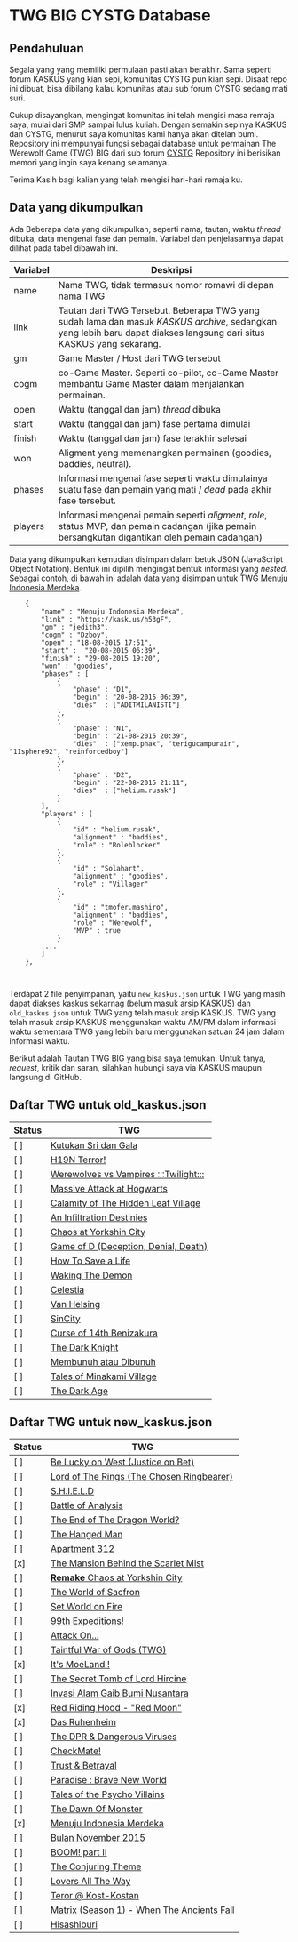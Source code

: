 # TWG BIG CYSTG Database

## Pendahuluan

Segala yang yang memiliki permulaan pasti akan berakhir.
Sama seperti forum KASKUS yang kian sepi, komunitas CYSTG pun kian sepi. 
Disaat repo ini dibuat, bisa dibilang kalau komunitas atau sub forum CYSTG sedang mati suri.

Cukup disayangkan, mengingat komunitas ini telah mengisi masa remaja saya, mulai dari SMP sampai lulus kuliah.
Dengan semakin sepinya KASKUS dan CYSTG, menurut saya komunitas kami hanya akan ditelan bumi.
Repository ini mempunyai fungsi sebagai database untuk permainan The Werewolf Game (TWG) BIG dari sub forum [CYSTG](https://www.kaskus.co.id/forum/18/can-you-solve-this-game/)
Repository ini berisikan memori yang ingin saya kenang selamanya.

Terima Kasih bagi kalian yang telah mengisi hari-hari remaja ku.

## Data yang dikumpulkan

Ada Beberapa data yang dikumpulkan, seperti nama, tautan, waktu *thread* dibuka, data mengenai fase dan pemain.
Variabel dan penjelasannya dapat dilihat pada tabel dibawah ini.



Variabel | Deskripsi
---------|---------
name        | Nama TWG, tidak termasuk nomor romawi di depan nama TWG
link        | Tautan dari TWG Tersebut. Beberapa TWG yang sudah lama dan masuk *KASKUS archive*, sedangkan yang lebih baru dapat diakses langsung dari situs KASKUS yang sekarang.
gm          | Game Master / Host dari TWG tersebut
cogm        | co-Game Master. Seperti co-pilot, co-Game Master membantu Game Master dalam menjalankan permainan.
open        | Waktu (tanggal dan jam) *thread* dibuka
start       | Waktu (tanggal dan jam) fase pertama dimulai
finish      | Waktu (tanggal dan jam) fase terakhir selesai
won         | Aligment yang memenangkan permainan (goodies, baddies, neutral). 
phases      | Informasi mengenai fase seperti waktu dimulainya suatu fase dan pemain yang mati / *dead* pada akhir fase tersebut.
players     | Informasi mengenai pemain seperti *aligment*, *role*, status MVP, dan pemain cadangan (jika pemain bersangkutan digantikan oleh pemain cadangan)


Data yang dikumpulkan kemudian disimpan dalam betuk JSON (JavaScript Object Notation).
Bentuk ini dipilih mengingat bentuk informasi yang *nested*.
Sebagai contoh, di bawah ini adalah data yang disimpan untuk TWG [Menuju Indonesia Merdeka](https://kask.us/h53gF).

```
    {
        "name" : "Menuju Indonesia Merdeka",
        "link" : "https://kask.us/h53gF",
        "gm" : "jedith3",
        "cogm" : "Dzboy",
        "open" : "18-08-2015 17:51",
        "start" :  "20-08-2015 06:39",
        "finish" : "29-08-2015 19:20",
        "won" : "goodies", 
        "phases" : [
            {
                "phase" : "D1",
                "begin" : "20-08-2015 06:39",
                "dies"  : ["ADITMILANISTI"]
            },
            {
                "phase" : "N1",
                "begin" : "21-08-2015 20:39",
                "dies"  : ["xemp.phax", "terigucampurair", "11sphere92", "reinforcedboy"]
            },
            {
                "phase" : "D2",
                "begin" : "22-08-2015 21:11",
                "dies"  : ["helium.rusak"]
            }
        ],
        "players" : [
            { 
                "id" : "helium.rusak", 
                "alignment" : "baddies",
                "role" : "Roleblocker"
            },
            { 
                "id" : "Solahart",
                "alignment" : "goodies",
                "role" : "Villager"
            },
            { 
                "id" : "tmofer.mashiro",
                "alignment" : "baddies",
                "role" : "Werewolf",
                "MVP" : true
            }
        ....
        ]
    },

    
```

Terdapat 2 file penyimpanan, yaitu `new_kaskus.json` untuk TWG yang masih dapat diakses kaskus sekarnag (belum masuk arsip KASKUS) dan `old_kaskus.json` untuk TWG yang telah masuk arsip KASKUS.
TWG yang telah masuk arsip KASKUS menggunakan waktu AM/PM dalam informasi waktu sementara TWG yang lebih baru menggunakan satuan 24 jam dalam informasi waktu.

Berikut adalah Tautan TWG BIG yang bisa saya temukan.
Untuk tanya, *request*, kritik dan saran, silahkan hubungi saya via KASKUS maupun langsung di GitHub.

## Daftar TWG untuk old_kaskus.json

Status   | TWG
---------|---------
[ ]      | [Kutukan Sri dan Gala](https://archive.kaskus.co.id/thread/8765940)
[ ]      | [H19N Terror!](http://archive.kaskus.co.id/thread/8972518)
[ ]      | [Werewolves vs Vampires :::Twilight:::](http://archive.kaskus.co.id/thread/9227137)
[ ]      | [Massive Attack at Hogwarts](http://archive.kaskus.co.id/thread/9494605)
[ ]      | [Calamity of The Hidden Leaf Village](http://archive.kaskus.co.id/thread/9772548)
[ ]      | [An Infiltration Destinies](http://archive.kaskus.co.id/thread/10108649)
[ ]      | [Chaos at Yorkshin City](http://archive.kaskus.co.id/thread/10342165)
[ ]      | [Game of D (Deception, Denial, Death)](http://archive.kaskus.co.id/thread/10446494)
[ ]      | [How To Save a Life](http://archive.kaskus.co.id/thread/10761235)
[ ]      | [Waking The Demon](http://archive.kaskus.co.id/thread/11118743)
[ ]      | [Celestia](http://archive.kaskus.co.id/thread/11421415)
[ ]      | [Van Helsing](http://archive.kaskus.co.id/thread/11759074)
[ ]      | [SinCity](http://archive.kaskus.co.id/thread/12356185)
[ ]      | [Curse of 14th Benizakura](http://archive.kaskus.co.id/thread/13091781)
[ ]      | [The Dark Knight](http://archive.kaskus.co.id/thread/13708071)
[ ]      | [Membunuh atau Dibunuh](http://archive.kaskus.co.id/thread/14482535)
[ ]      | [Tales of Minakami Village](http://archive.kaskus.co.id/thread/15359906)
[ ]      | [The Dark Age](http://archive.kaskus.co.id/thread/15858591)

## Daftar TWG untuk new_kaskus.json

Status   | TWG
---------|----------
[ ]      | [Be Lucky on West (Justice on Bet)](http://kask.us/gWPzz)
[ ]      | [Lord of The Rings (The Chosen Ringbearer)](http://kask.us/gV5NT)
[ ]      | [S.H.I.E.L.D](http://kask.us/gWu3t)
[ ]      | [Battle of Analysis](http://kask.us/gVUlF)
[ ]      | [The End of The Dragon World?](http://kask.us/g353e)
[ ]      | [The Hanged Man](http://kask.us/g5DaG)
[ ]      | [Apartment 312](http://kask.us/g9d8f)
[x]      | [The Mansion Behind the Scarlet Mist](http://kask.us/haK0K)
[ ]      | [**Remake** Chaos at Yorkshin City](http://kask.us/hb5oJ)
[ ]      | [The World of Sacfron](http://kask.us/hewh1)
[ ]      | [Set World on Fire](http://kask.us/hgCuF)
[ ]      | [99th Expeditions!](http://kask.us/hh1od)
[ ]      | [Attack On...](http://kask.us/hlWor)
[ ]      | [Taintful War of Gods (TWG)](http://kask.us/hnd05)
[x]      | [It's MoeLand !](http://kask.us/hsLsS)
[ ]      | [The Secret Tomb of Lord Hircine](http://kask.us/hwF2N)
[ ]      | [Invasi Alam Gaib Bumi Nusantara](http://kask.us/hDMkD)
[x]      | [Red Riding Hood - "Red Moon"](http://kask.us/hIipQ)
[x]      | [Das Ruhenheim](http://kask.us/hKZBJ)
[ ]      | [The DPR & Dangerous Viruses](http://kask.us/hNFBO)
[ ]      | [CheckMate!](http://kask.us/hQHBC)
[ ]      | [Trust & Betrayal](https://kask.us/hV1Bo)
[ ]      | [Paradise : Brave New World](https://kask.us/h0j4e)
[ ]      | [Tales of the Psycho Villains](https://kask.us/h1sVd)
[ ]      | [The Dawn Of Monster](https://kask.us/h3igc)
[x]      | [Menuju Indonesia Merdeka](https://kask.us/h53gF)
[ ]      | [Bulan November 2015](https://kask.us/h9gNK)
[ ]      | [BOOM! part II](https://kask.us/ibxhD)
[ ]      | [The Conjuring Theme](https://kask.us/igU6j)
[ ]      | [Lovers All The Way](https://kask.us/ihXsw)
[ ]      | [Teror @ Kost-Kostan](https://kask.us/imZCL)
[ ]      | [Matrix (Season 1) - When The Ancients Fall](https://kask.us/iqDDq)
[ ]      | [Hisashiburi](https://kask.us/iyBPW)
